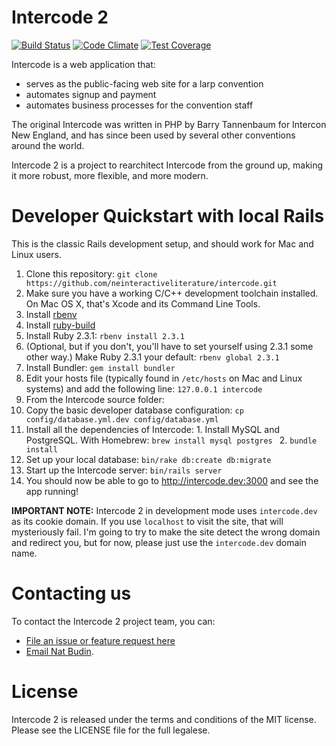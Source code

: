 # Intercode 2

[![Build Status](https://travis-ci.org/neinteractiveliterature/intercode.svg?branch=master)](https://travis-ci.org/neinteractiveliterature/intercode)
[![Code Climate](https://codeclimate.com/github/neinteractiveliterature/intercode/badges/gpa.svg)](https://codeclimate.com/github/neinteractiveliterature/intercode)
[![Test Coverage](https://codeclimate.com/github/neinteractiveliterature/intercode/badges/coverage.svg)](https://codeclimate.com/github/neinteractiveliterature/intercode/coverage)

Intercode is a web application that:

* serves as the public-facing web site for a larp convention
* automates signup and payment
* automates business processes for the convention staff

The original Intercode was written in PHP by Barry Tannenbaum for Intercon New England, and has since been used by several other conventions around the world.

Intercode 2 is a project to rearchitect Intercode from the ground up, making it more robust, more flexible, and more modern.

# Developer Quickstart with local Rails

This is the classic Rails development setup, and should work for Mac and Linux users.

1. Clone this repository: `git clone https://github.com/neinteractiveliterature/intercode.git`
2. Make sure you have a working C/C++ development toolchain installed.  On Mac OS X, that's Xcode and its Command Line Tools.
3. Install [rbenv](https://github.com/sstephenson/rbenv#readme)
4. Install [ruby-build](https://github.com/sstephenson/ruby-build#readme)
5. Install Ruby 2.3.1: `rbenv install 2.3.1`
6. (Optional, but if you don't, you'll have to set yourself using 2.3.1 some other way.) Make Ruby 2.3.1 your default: `rbenv global 2.3.1`
7. Install Bundler: `gem install bundler`
8. Edit your hosts file (typically found in `/etc/hosts` on Mac and Linux systems) and add the following line: `127.0.0.1 intercode`
9. From the Intercode source folder:
  1. Copy the basic developer database configuration: `cp config/database.yml.dev config/database.yml`
  2. Install all the dependencies of Intercode:
    1. Install MySQL and PostgreSQL. With Homebrew: `brew install mysql postgres `
    2. `bundle install`
  3. Set up your local database: `bin/rake db:create db:migrate`
  4. Start up the Intercode server: `bin/rails server`
10. You should now be able to go to http://intercode.dev:3000 and see the app running!

**IMPORTANT NOTE:** Intercode 2 in development mode uses `intercode.dev` as its cookie domain.  If you use `localhost` to visit the site, that will mysteriously fail.  I'm going to try to make the site detect the wrong domain and redirect you, but for now, please just use the `intercode.dev` domain name.

# Contacting us

To contact the Intercode 2 project team, you can:

* [File an issue or feature request here](https://github.com/neinteractiveliterature/issues)
* [Email Nat Budin](mailto:natbudin@gmail.com).

# License

Intercode 2 is released under the terms and conditions of the MIT license.  Please see the LICENSE file for the full legalese.
